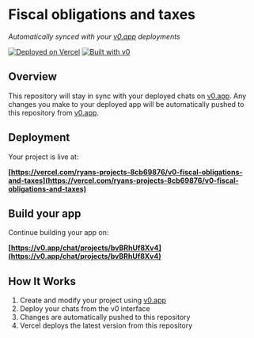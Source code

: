 # Fiscal obligations and taxes

*Automatically synced with your [v0.app](https://v0.app) deployments*

[![Deployed on Vercel](https://img.shields.io/badge/Deployed%20on-Vercel-black?style=for-the-badge&logo=vercel)](https://vercel.com/ryans-projects-8cb69876/v0-fiscal-obligations-and-taxes)
[![Built with v0](https://img.shields.io/badge/Built%20with-v0.app-black?style=for-the-badge)](https://v0.app/chat/projects/bvBRhUf8Xv4)

## Overview

This repository will stay in sync with your deployed chats on [v0.app](https://v0.app).
Any changes you make to your deployed app will be automatically pushed to this repository from [v0.app](https://v0.app).

## Deployment

Your project is live at:

**[https://vercel.com/ryans-projects-8cb69876/v0-fiscal-obligations-and-taxes](https://vercel.com/ryans-projects-8cb69876/v0-fiscal-obligations-and-taxes)**

## Build your app

Continue building your app on:

**[https://v0.app/chat/projects/bvBRhUf8Xv4](https://v0.app/chat/projects/bvBRhUf8Xv4)**

## How It Works

1. Create and modify your project using [v0.app](https://v0.app)
2. Deploy your chats from the v0 interface
3. Changes are automatically pushed to this repository
4. Vercel deploys the latest version from this repository
